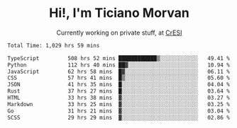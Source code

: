 <h1 align="center">Hi!, I'm Ticiano Morvan</h1>
<p align="center">Currently working on private stuff, at <a href="https://cresi.com.ar" target="_blank">CrESI</a></p>

<!--START_SECTION:waka-->

```txt
Total Time: 1,029 hrs 59 mins

TypeScript         508 hrs 52 mins ████████████▒░░░░░░░░░░░░   49.41 %
Python             112 hrs 40 mins ██▓░░░░░░░░░░░░░░░░░░░░░░   10.94 %
JavaScript         62 hrs 58 mins  █▓░░░░░░░░░░░░░░░░░░░░░░░   06.11 %
CSS                57 hrs 41 mins  █▒░░░░░░░░░░░░░░░░░░░░░░░   05.60 %
JSON               41 hrs 35 mins  █░░░░░░░░░░░░░░░░░░░░░░░░   04.04 %
Rust               37 hrs 27 mins  █░░░░░░░░░░░░░░░░░░░░░░░░   03.64 %
HTML               33 hrs 38 mins  ▓░░░░░░░░░░░░░░░░░░░░░░░░   03.27 %
Markdown           33 hrs 25 mins  ▓░░░░░░░░░░░░░░░░░░░░░░░░   03.25 %
Go                 31 hrs 21 mins  ▓░░░░░░░░░░░░░░░░░░░░░░░░   03.04 %
SCSS               29 hrs 29 mins  ▓░░░░░░░░░░░░░░░░░░░░░░░░   02.86 %
```

<!--END_SECTION:waka-->
